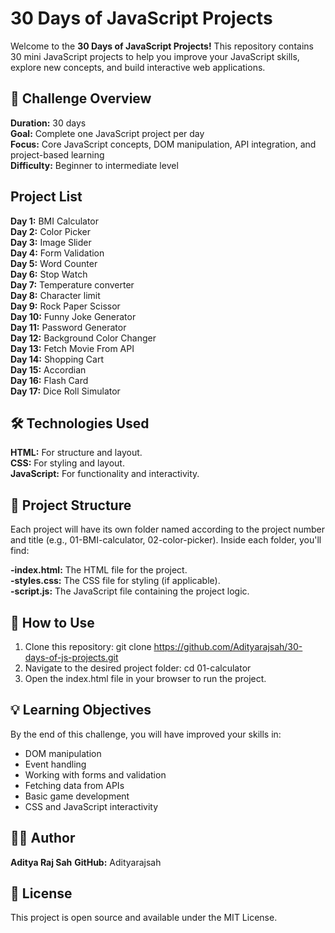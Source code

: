 # 30 Days of JavaScript Projects
Welcome to the **30 Days of JavaScript Projects!** This repository contains 30 mini JavaScript projects to help you improve your JavaScript skills, explore new concepts, and build interactive web applications.

## 🚀 Challenge Overview
**Duration:** 30 days <br/>
**Goal:** Complete one JavaScript project per day <br/>
**Focus:** Core JavaScript concepts, DOM manipulation, API integration, and project-based learning <br/>
**Difficulty:** Beginner to intermediate level <br/>

## Project List
**Day 1:** BMI Calculator <br/>
**Day 2:** Color Picker <br/>
**Day 3:** Image Slider <br/>
**Day 4:** Form Validation <br/>
**Day 5:** Word Counter <br/>
**Day 6:** Stop Watch <br/>
**Day 7:** Temperature converter <br/>
**Day 8:** Character limit <br/> 
**Day 9:** Rock Paper Scissor <br/>
**Day 10:** Funny Joke Generator <br/>
**Day 11:** Password Generator <br/>
**Day 12:** Background Color Changer <br/>
**Day 13:** Fetch Movie From API <br/>
**Day 14:** Shopping Cart <br/> 
**Day 15:** Accordian <br/>
**Day 16:** Flash Card <br/>
**Day 17:** Dice Roll Simulator <br/>


## 🛠 Technologies Used

**HTML:** For structure and layout. <br/>
**CSS:** For styling and layout. <br/>
**JavaScript:** For functionality and interactivity. <br/>


## 📁 Project Structure
Each project will have its own folder named according to the project number and title (e.g., 01-BMI-calculator, 02-color-picker). Inside each folder, you'll find:

**-index.html:** The HTML file for the project. <br/>
**-styles.css:** The CSS file for styling (if applicable). <br/>
**-script.js:** The JavaScript file containing the project logic. <br/>

## 🚩 How to Use
1. Clone this repository: git clone https://github.com/Adityarajsah/30-days-of-js-projects.git <br/>
2. Navigate to the desired project folder: cd 01-calculator <br/>
3. Open the index.html file in your browser to run the project. <br/>

## 💡 Learning Objectives
By the end of this challenge, you will have improved your skills in:

- DOM manipulation
- Event handling
- Working with forms and validation
- Fetching data from APIs
- Basic game development
- CSS and JavaScript interactivity


## 👨‍💻 Author
**Aditya Raj Sah**
**GitHub:** Adityarajsah

## 📜 License
This project is open source and available under the MIT License.

